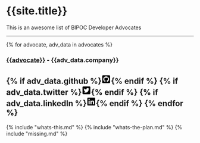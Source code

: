 # {{site.title}}

This is an awesome list of BIPOC Developer Advocates

----
{% for advocate, adv_data in advocates %}
### [{{advocate}}]({{adv_data.website}}) - {{adv_data.company}}
{% if adv_data.github %}[![github](assets/github-square-brands.png)](https://github.com/{{adv_data.github}}){% endif %}
{% if adv_data.twitter %}[![twitter](assets/twitter-square-brands.png)](https://twitter.com/{{adv_data.twitter}}){% endif %}
{% if adv_data.linkedIn %}[![linkedIn](assets/linkedin-brands.png)](https://linkedin.com/in/{{adv_data.linkedIn}}){% endif %}
{% endfor %}
----

{% include "whats-this.md" %}
{% include "whats-the-plan.md" %}
{% include "missing.md" %}
